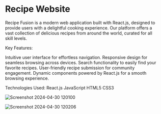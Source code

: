 # Recipe Website

Recipe Fusion is a modern web application built with React.js, designed to provide users with a delightful cooking experience. Our platform offers a vast collection of delicious recipes from around the world, curated for all skill levels.

Key Features:

Intuitive user interface for effortless navigation.
Responsive design for seamless browsing across devices.
Search functionality to easily find your favorite recipes.
User-friendly recipe submission for community engagement.
Dynamic components powered by React.js for a smooth browsing experience.

Technologies Used:
React.js
JavaScript
HTML5
CSS3

![Screenshot 2024-04-30 120100](https://github.com/Shubhamqu2002/Recipe-Website/assets/149230759/a9fa1b00-e140-405e-841d-0c1195b9a0a4)

![Screenshot 2024-04-30 120206](https://github.com/Shubhamqu2002/Recipe-Website/assets/149230759/8307c823-2c46-417a-817e-54a0ddcbc1e4)

